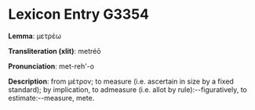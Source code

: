 # Lexicon Entry G3354

**Lemma**: μετρέω

**Transliteration (xlit)**: metréō

**Pronunciation**: met-reh'-o

**Description**:
from μέτρον; to measure (i.e. ascertain in size by a fixed standard); by implication, to admeasure (i.e. allot by rule):--figuratively, to estimate:--measure, mete.
